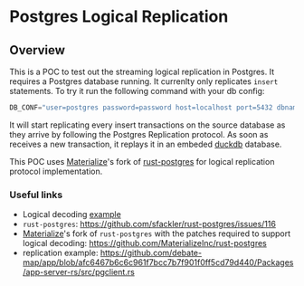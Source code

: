# Postgres Logical Replication

## Overview

This is a POC to test out the streaming logical replication in Postgres. It requires a Postgres database running. It currenlty only replicates `insert` statements. To try it run the following command with your db config:

```rust
DB_CONF="user=postgres password=password host=localhost port=5432 dbname=postgres" cargo run
```

It will start replicating every insert transactions on the source database as they arrive by following the Postgres Replication protocol. As soon as receives a new transaction, it replays it in an embeded [duckdb](https://duckdb.org/) database.

This POC uses [Materialize](https://materialize.com/)'s fork of [rust-postgres](https://github.com/MaterializeInc/rust-postgres) for logical replication protocol implementation.

### Useful links

- Logical decoding [example](https://github.com/seddonm1/logicaldecoding)
- `rust-postgres`: https://github.com/sfackler/rust-postgres/issues/116
- [Materialize](https://materialize.com/)'s fork of `rust-postgres` with the patches required to support logical decoding: https://github.com/MaterializeInc/rust-postgres
- replication example: https://github.com/debate-map/app/blob/afc6467b6c6c961f7bcc7b7f901f0ff5cd79d440/Packages/app-server-rs/src/pgclient.rs
